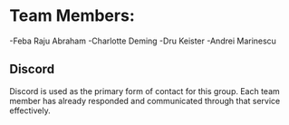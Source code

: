 # Team Members:
-Feba Raju Abraham 
-Charlotte Deming
-Dru Keister
-Andrei Marinescu 

## Discord
Discord is used as the primary form of contact for this group. Each team member has already responded and communicated through that service effectively. 
